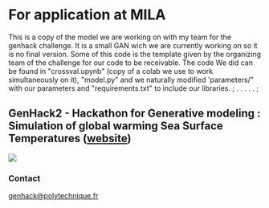 # For application at MILA

This is a copy of the model we are working on with my team for the genhack challenge. It is a small GAN wich we are currently working on so it is no final
version. Some of this code is the template given by the organizing team of the challenge for our code to be receivable. The code We did can be found in "crossval.upynb" (copy of a colab we use to work simultaneously on it), "model.py" and we naturally modified 'parameters/" with our parameters and "requirements.txt" to include our libraries.
;
.
.
.
.
.
;



## GenHack2 - Hackathon for Generative modeling : Simulation of global warming Sea Surface Temperatures ([website](https://www.polytechnique.edu/en/education/academic-and-research-departments/applied-mathematics-department-depmap/student-event/genhack-2-hackathon-generative-modelling))
<img src="https://www.polytechnique.edu/sites/default/files/styles/contenu_detail/public/content/pages/images/2022-10/GenHack%20Challenge%20%28Banni%C3%A8re%20%28paysage%29%29%20%281250%20%C3%97%20350%20px%29_0.png?itok=K1AwTb_0">

### Contact
genhack@polytechnique.fr
